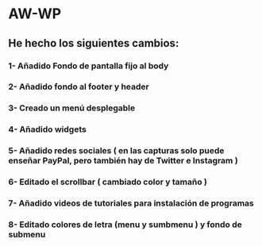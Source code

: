 # AW-WP
## He hecho los siguientes cambios:
### 1- Añadido Fondo de pantalla fijo al body
### 2- Añadido fondo al footer y header
### 3- Creado un menú desplegable
### 4- Añadido widgets
### 5- Añadido redes sociales ( en las capturas solo puede enseñar PayPal, pero también hay de Twitter e Instagram )
### 6- Editado el scrollbar ( cambiado color y tamaño ) 
### 7- Añadido videos de tutoriales para instalación de programas
### 8- Editado colores de letra (menu y sumbmenu ) y fondo de submenu

